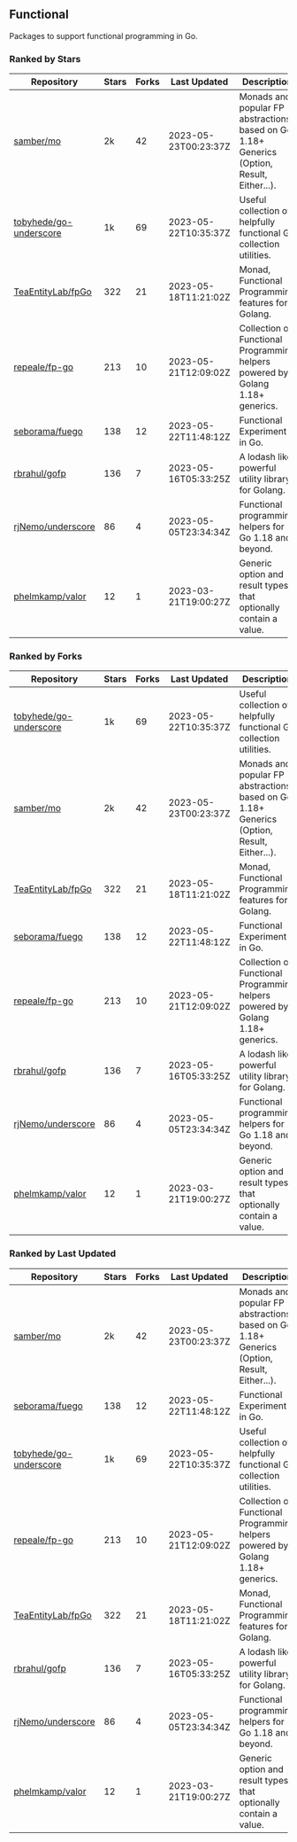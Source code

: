 ## Functional

Packages to support functional programming in Go.

### Ranked by Stars

| Repository | Stars | Forks | Last Updated | Description | 
|------------|-------|-------|--------------|-------------|
| [samber/mo](https://github.com/samber/mo) | 2k | 42 | 2023-05-23T00:23:37Z |  Monads and popular FP abstractions, based on Go 1.18+ Generics (Option, Result, Either...). |
| [tobyhede/go-underscore](https://github.com/tobyhede/go-underscore) | 1k | 69 | 2023-05-22T10:35:37Z |  Useful collection of helpfully functional Go collection utilities. |
| [TeaEntityLab/fpGo](https://github.com/TeaEntityLab/fpGo) | 322 | 21 | 2023-05-18T11:21:02Z |  Monad, Functional Programming features for Golang. |
| [repeale/fp-go](https://github.com/repeale/fp-go) | 213 | 10 | 2023-05-21T12:09:02Z |  Collection of Functional Programming helpers powered by Golang 1.18+ generics. |
| [seborama/fuego](https://github.com/seborama/fuego) | 138 | 12 | 2023-05-22T11:48:12Z |  Functional Experiment in Go. |
| [rbrahul/gofp](https://github.com/rbrahul/gofp) | 136 | 7 | 2023-05-16T05:33:25Z |  A lodash like powerful utility library for Golang. |
| [rjNemo/underscore](https://github.com/rjNemo/underscore) | 86 | 4 | 2023-05-05T23:34:34Z |  Functional programming helpers for Go 1.18 and beyond. |
| [phelmkamp/valor](https://github.com/phelmkamp/valor) | 12 | 1 | 2023-03-21T19:00:27Z |  Generic option and result types that optionally contain a value. |

### Ranked by Forks

| Repository | Stars | Forks | Last Updated | Description | 
|------------|-------|-------|--------------|-------------|
| [tobyhede/go-underscore](https://github.com/tobyhede/go-underscore) | 1k | 69 | 2023-05-22T10:35:37Z |  Useful collection of helpfully functional Go collection utilities. |
| [samber/mo](https://github.com/samber/mo) | 2k | 42 | 2023-05-23T00:23:37Z |  Monads and popular FP abstractions, based on Go 1.18+ Generics (Option, Result, Either...). |
| [TeaEntityLab/fpGo](https://github.com/TeaEntityLab/fpGo) | 322 | 21 | 2023-05-18T11:21:02Z |  Monad, Functional Programming features for Golang. |
| [seborama/fuego](https://github.com/seborama/fuego) | 138 | 12 | 2023-05-22T11:48:12Z |  Functional Experiment in Go. |
| [repeale/fp-go](https://github.com/repeale/fp-go) | 213 | 10 | 2023-05-21T12:09:02Z |  Collection of Functional Programming helpers powered by Golang 1.18+ generics. |
| [rbrahul/gofp](https://github.com/rbrahul/gofp) | 136 | 7 | 2023-05-16T05:33:25Z |  A lodash like powerful utility library for Golang. |
| [rjNemo/underscore](https://github.com/rjNemo/underscore) | 86 | 4 | 2023-05-05T23:34:34Z |  Functional programming helpers for Go 1.18 and beyond. |
| [phelmkamp/valor](https://github.com/phelmkamp/valor) | 12 | 1 | 2023-03-21T19:00:27Z |  Generic option and result types that optionally contain a value. |

### Ranked by Last Updated

| Repository | Stars | Forks | Last Updated | Description | 
|------------|-------|-------|--------------|-------------|
| [samber/mo](https://github.com/samber/mo) | 2k | 42 | 2023-05-23T00:23:37Z |  Monads and popular FP abstractions, based on Go 1.18+ Generics (Option, Result, Either...). |
| [seborama/fuego](https://github.com/seborama/fuego) | 138 | 12 | 2023-05-22T11:48:12Z |  Functional Experiment in Go. |
| [tobyhede/go-underscore](https://github.com/tobyhede/go-underscore) | 1k | 69 | 2023-05-22T10:35:37Z |  Useful collection of helpfully functional Go collection utilities. |
| [repeale/fp-go](https://github.com/repeale/fp-go) | 213 | 10 | 2023-05-21T12:09:02Z |  Collection of Functional Programming helpers powered by Golang 1.18+ generics. |
| [TeaEntityLab/fpGo](https://github.com/TeaEntityLab/fpGo) | 322 | 21 | 2023-05-18T11:21:02Z |  Monad, Functional Programming features for Golang. |
| [rbrahul/gofp](https://github.com/rbrahul/gofp) | 136 | 7 | 2023-05-16T05:33:25Z |  A lodash like powerful utility library for Golang. |
| [rjNemo/underscore](https://github.com/rjNemo/underscore) | 86 | 4 | 2023-05-05T23:34:34Z |  Functional programming helpers for Go 1.18 and beyond. |
| [phelmkamp/valor](https://github.com/phelmkamp/valor) | 12 | 1 | 2023-03-21T19:00:27Z |  Generic option and result types that optionally contain a value. |

